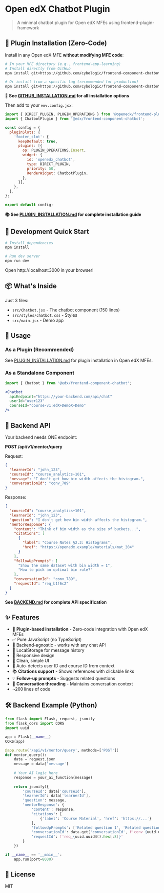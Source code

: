 # Open edX Chatbot Plugin

> A minimal chatbot plugin for Open edX MFEs using frontend-plugin-framework

## 🧩 Plugin Installation (Zero-Code)

Install in any Open edX MFE **without modifying MFE code**:

```bash
# In your MFE directory (e.g., frontend-app-learning)
# Install directly from GitHub
npm install git+https://github.com/cybologic/frontend-component-chatbot.git

# Or install from a specific tag (recommended for production)
npm install git+https://github.com/cybologic/frontend-component-chatbot.git#v1.0.0
```

**📘 See [GITHUB_INSTALLATION.md](./GITHUB_INSTALLATION.md) for all installation options**

Then add to your `env.config.jsx`:

```javascript
import { DIRECT_PLUGIN, PLUGIN_OPERATIONS } from '@openedx/frontend-plugin-framework';
import { ChatbotPlugin } from '@edx/frontend-component-chatbot';

const config = {
  pluginSlots: {
    'footer_slot': {
      keepDefault: true,
      plugins: [{
        op: PLUGIN_OPERATIONS.Insert,
        widget: {
          id: 'openedx_chatbot',
          type: DIRECT_PLUGIN,
          priority: 50,
          RenderWidget: ChatbotPlugin,
        },
      }],
    },
  },
};

export default config;
```

**📚 See [PLUGIN_INSTALLATION.md](./PLUGIN_INSTALLATION.md) for complete installation guide**

## 🚀 Development Quick Start

```bash
# Install dependencies
npm install

# Run dev server
npm run dev
```

Open http://localhost:3000 in your browser!

## 📦 What's Inside

Just 3 files:
- `src/Chatbot.jsx` - The chatbot component (150 lines)
- `src/styles/chatbot.css` - Styles
- `src/main.jsx` - Demo app

## 🔌 Usage

### As a Plugin (Recommended)

See [PLUGIN_INSTALLATION.md](./PLUGIN_INSTALLATION.md) for plugin installation in Open edX MFEs.

### As a Standalone Component

```jsx
import { Chatbot } from '@edx/frontend-component-chatbot';

<Chatbot
  apiEndpoint="https://your-backend.com/api/chat"
  userId="user123"
  courseId="course-v1:edX+DemoX+Demo"
/>
```

## 📡 Backend API

Your backend needs ONE endpoint:

**POST /api/v1/mentor/query**

Request:
```json
{
  "learnerId": "john_123",
  "courseId": "course_analytics+101",
  "message": "I don't get how bin width affects the histogram.",
  "conversationId": "conv_789"
}
```

Response:
```json
{
  "courseId": "course_analytics+101",
  "learnerId": "john_123",
  "question": "I don't get how bin width affects the histogram.",
  "mentorResponse": {
    "content": "Think of bin width as the size of buckets...",
    "citations": [
      {
        "label": "Course Notes §2.3: Histograms",
        "href": "https://openedx.example/materials/mat_204"
      }
    ],
    "followUpPrompts": [
      "Show the same dataset with bin width = 1",
      "How to pick an optimal bin rule?"
    ],
    "conversationId": "conv_789",
    "requestId": "req_b1f6c2"
  }
}
```

**See [BACKEND.md](./BACKEND.md) for complete API specification**

## ✨ Features

- 🧩 **Plugin-based installation** - Zero-code integration with Open edX MFEs
- ✅ Pure JavaScript (no TypeScript)
- 🔌 Backend-agnostic - works with any chat API
- 💾 LocalStorage for message history
- 📱 Responsive design
- 🎨 Clean, simple UI
- 🔧 Auto-detects user ID and course ID from context
- 📚 **Citations support** - Shows references with clickable links
- 💡 **Follow-up prompts** - Suggests related questions
- 💬 **Conversation threading** - Maintains conversation context
- ~200 lines of code

## 🛠️ Backend Example (Python)

```python
from flask import Flask, request, jsonify
from flask_cors import CORS
import uuid

app = Flask(__name__)
CORS(app)

@app.route('/api/v1/mentor/query', methods=['POST'])
def mentor_query():
    data = request.json
    message = data['message']
    
    # Your AI logic here
    response = your_ai_function(message)
    
    return jsonify({
        'courseId': data['courseId'],
        'learnerId': data['learnerId'],
        'question': message,
        'mentorResponse': {
            'content': response,
            'citations': [
                {'label': 'Course Material', 'href': 'https://...'}
            ],
            'followUpPrompts': ['Related question 1', 'Related question 2'],
            'conversationId': data.get('conversationId', f'conv_{uuid.uuid4().hex[:8]}'),
            'requestId': f'req_{uuid.uuid4().hex[:8]}'
        }
    })

if __name__ == '__main__':
    app.run(port=8000)
```

## 📝 License

MIT
